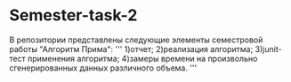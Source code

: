 # Semester-task-2
В репозитории представлены следующие элементы семестровой работы "Алгоритм Прима":
'''
1)отчет;
2)реализация алгоритма;
3)junit-тест применения алгоритма;
4)замеры времени на произвольно сгенерированных данных различного объема.
'''
